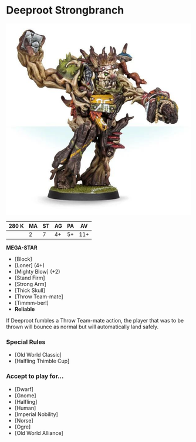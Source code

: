 # Deeproot Strongbranch

![](../media/starplayers/DeeprootStrongbranch01.jpg)

| 280 K  | MA | ST | AG | PA | AV |
| --- | --- | --- | --- | --- | --- |
| | 2 | 7 | 4+ | 5+ | 11+ |

**MEGA-STAR**

* [Block]
* [Loner] (4+)
* [Mighty Blow] (+2)
* [Stand Firm]
* [Strong Arm]
* [Thick Skull]
* [Throw Team-mate]
* [Timmm-ber!]
* **Reliable**

If Deeproot fumbles a Throw Team-mate action, the player that was to be thrown will bounce as normal but will automatically land safely.

### Special Rules
* [Old World Classic]
* [Halfling Thimble Cup]

### Accept to play for...
* [Dwarf]
* [Gnome]
* [Halfling]
* [Human]
* [Imperial Nobility]
* [Norse]
* [Ogre]
* [Old World Alliance]
